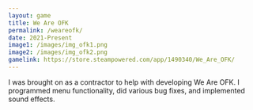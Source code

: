 ```yaml
---
layout: game
title: We Are OFK
permalink: /weareofk/
date: 2021-Present
image1: /images/img_ofk1.png
image2: /images/img_ofk2.png
gamelink: https://store.steampowered.com/app/1490340/We_Are_OFK/
---
```


I was brought on as a contractor to help with developing We Are OFK. I programmed menu functionality, did various bug fixes, and implemented sound effects.


